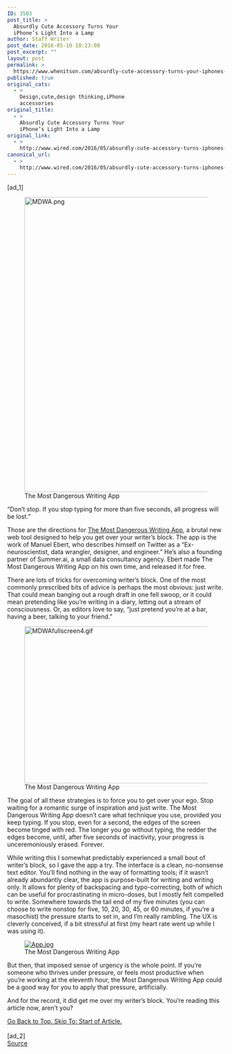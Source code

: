 ```yaml
---
ID: 3503
post_title: >
  Absurdly Cute Accessory Turns Your
  iPhone’s Light Into a Lamp
author: Staff Writer
post_date: 2016-05-10 10:23:08
post_excerpt: ""
layout: post
permalink: >
  https://www.whenitson.com/absurdly-cute-accessory-turns-your-iphones-light-into-a-lamp/
published: true
original_cats:
  - >
    Design,cute,design thinking,iPhone
    accessories
original_title:
  - >
    Absurdly Cute Accessory Turns Your
    iPhone’s Light Into a Lamp
original_link:
  - >
    http://www.wired.com/2016/05/absurdly-cute-accessory-turns-iphones-light-lamp/
canonical_url:
  - >
    http://www.wired.com/2016/05/absurdly-cute-accessory-turns-iphones-light-lamp/
---
```

 [ad_1]
<br><div id=""><figure attachment_1986806="" class="wp-caption landscape alignnone fader relative" data-js="fader"><a href="https://www.wired.com/wp-content/uploads/2016/03/MDWA.png"><img class="size-large wp-image-1986806" src="http://www.whenitson.com/wp-content/uploads/2016/05/Absurdly-Cute-Accessory-Turns-Your-iPhones-Light-Into-a-Lamp.png" alt="MDWA.png" width="1024" height="684"/></a><figcaption class="wp-caption-text link-underline"><span class="credit link-underline-sm"><span aria-hidden="true" class="ui ui ui-photo inline-block ui-credit relative opacity-5 marg-r-micro"/> The Most Dangerous Writing App</span></figcaption></figure><p>“Don’t stop. If you stop typing for more than five seconds, all progress will be lost.”</p>
<p>Those are the directions for <a href="http://www.themostdangerouswritingapp.com/" target="_blank">The Most Dangerous Writing App</a>, a brutal new web tool designed to help you get over your writer’s block. The app is the work of Manuel Ebert, who describes himself on Twitter as a “Ex-neuroscientist, data wrangler, designer, and engineer.” He’s also a founding partner of Summer.ai, a small data consultancy agency. Ebert made The Most Dangerous Writing App on his own time, and released it for free.</p>
<p>There are lots of tricks for overcoming writer’s block. One of the most commonly prescribed bits of advice is perhaps the most obvious: just write. That could mean banging out a rough draft in one fell swoop, or it could mean pretending like you’re writing in a diary, letting out a stream of consciousness. Or, as editors love to say, “just pretend you’re at a bar, having a beer, talking to your friend.”</p>
<figure attachment_1987949="" class="wp-caption landscape alignnone fader relative" data-js="fader"><a href="http://www.whenitson.com/wp-content/uploads/2016/05/Absurdly-Cute-Accessory-Turns-Your-iPhones-Light-Into-a-Lamp.gif"><img class="size-default-top-art wp-image-1987949" src="http://www.whenitson.com/wp-content/uploads/2016/05/Absurdly-Cute-Accessory-Turns-Your-iPhones-Light-Into-a-Lamp.gif" alt="MDWAfullscreen4.gif" width="582" height="364"/></a><figcaption class="wp-caption-text link-underline"><span class="credit link-underline-sm"><span aria-hidden="true" class="ui ui ui-photo inline-block ui-credit relative opacity-5 marg-r-micro"/> The Most Dangerous Writing App</span></figcaption></figure><p>The goal of all these strategies is to force you to get over your ego. Stop waiting for a romantic surge of inspiration and just write. The Most Dangerous Writing App doesn’t care what technique you use, provided you keep typing. If you stop, even for a second, the edges of the screen become tinged with red. The longer you go without typing, the redder the edges become, until, after five seconds of inactivity, your progress is unceremoniously erased. Forever.</p>
<p>While writing this I somewhat predictably experienced a small bout of writer’s block, so I gave the app a try. The interface is a clean, no-nonsense text editor. You’ll find nothing in the way of formatting tools; if it wasn’t already abundantly clear, the app is purpose-built for writing and writing only. It allows for plenty of backspacing and typo-correcting, both of which can be useful for procrastinating in micro-doses, but I mostly felt compelled to write. Somewhere towards the tail end of my five minutes (you can choose to write nonstop for five, 10, 20, 30, 45, or 60 minutes, if you’re a masochist) the pressure starts to set in, and I’m really rambling. The UX is cleverly conceived, if a bit stressful at first (my heart rate went up while I was using it).</p>
<figure attachment_1986685="" class="wp-caption  alignnone fader relative" data-js="fader"><a href="http://www.whenitson.com/wp-content/uploads/2016/05/Absurdly-Cute-Accessory-Turns-Your-iPhones-Light-Into-a-Lamp.jpg"><img class="full-width wp-image-1986685" src="http://www.whenitson.com/wp-content/uploads/2016/05/Absurdly-Cute-Accessory-Turns-Your-iPhones-Light-Into-a-Lamp.jpg" alt="App.jpg"/></a><figcaption class="wp-caption-text link-underline"><span class="credit link-underline-sm"><span aria-hidden="true" class="ui ui ui-photo inline-block ui-credit relative opacity-5 marg-r-micro"/> The Most Dangerous Writing App</span></figcaption></figure><p>But then, that imposed sense of urgency is the whole point. If you’re someone who thrives under pressure, or feels most productive when you’re working at the eleventh hour, the Most Dangerous Writing App could be a good way for you to apply that pressure, artificially.</p>
<p>And for the record, it did get me over my writer’s block. You’re reading this article now, aren’t you?</p>
							<a class="visually-hidden skip-to-text-link focusable bg-white" href="#start-of-content">Go Back to Top. Skip To: Start of Article.</a>
						</div>
<br>[ad_2]
<br><a href="http://www.wired.com/2016/05/absurdly-cute-accessory-turns-iphones-light-lamp/">Source </a>